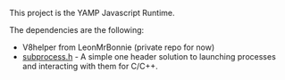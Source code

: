 This project is the YAMP Javascript Runtime.

The dependencies are the following:
- V8helper from LeonMrBonnie (private repo for now)
- [subprocess.h](https://github.com/sheredom/subprocess.h/tree/master) - A simple one header solution to launching processes and interacting with them for C/C++.
